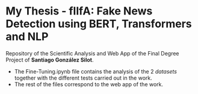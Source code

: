 # My Thesis - fIlfA: Fake News Detection using BERT, Transformers and NLP
Repository of the Scientific Analysis and Web App of the Final Degree Project of **Santiago González Silot**.

* The Fine-Tuning.ipynb file contains the analysis of the 2 *datasets* together with the different tests carried out in the work.
* The rest of the files correspond to the web app of the work.

